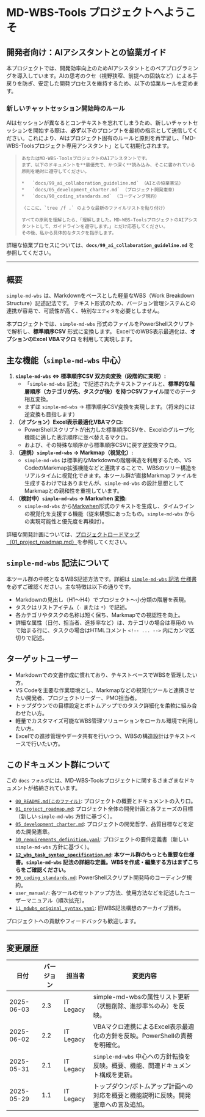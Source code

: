 # MD-WBS-Tools プロジェクトへようこそ

## 開発者向け：AIアシスタントとの協業ガイド

本プロジェクトでは、開発効率向上のためAIアシスタントとのペアプログラミングを導入しています。AIの思考のクセ（視野狭窄、前提への固執など）による手戻りを防ぎ、安定した開発プロセスを維持するため、以下の協業ルールを定めます。

### 新しいチャットセッション開始時のルール

AIはセッションが異なるとコンテキストを忘れてしまうため、新しいチャットセッションを開始する際は、**必ず**以下のプロンプトを最初の指示として送信してください。これにより、AIはプロジェクト固有のルールと原則を再学習し、「MD-WBS-Toolsプロジェクト専用アシスタント」として初期化されます。

> ```
> あなたはMD-WBS-ToolsプロジェクトのAIアシスタントです。
> まず、以下のドキュメントを**最優先で、かつ深く**読み込み、そこに書かれている原則を絶対に遵守してください。
>
> *   `docs/99_ai_collaboration_guideline.md` （AIとの協業憲法）
> *   `docs/05_development_charter.md` （プロジェクト開発憲章）
> *   `docs/90_coding_standards.md` （コーディング規約）
>
> （ここに、`tree /f .` のような最新のファイルリストを貼り付け）
>
> すべての原則を理解したら、「理解しました。MD-WBS-ToolsプロジェクトのAIアシスタントとして、ガイドラインを遵守します。」とだけ応答してください。
> その後、私から具体的なタスクを指示します。
> ```

詳細な協業プロセスについては、**`docs/99_ai_collaboration_guideline.md`** を参照してください。

---

## 概要

`simple-md-wbs` は、Markdownをベースとした軽量なWBS（Work Breakdown Structure）記述記法です。
テキスト形式のため、バージョン管理システムとの連携が容易で、可読性が高く、特別な`エディタ`を必要としません。

本プロジェクトでは、`simple-md-wbs` 形式のファイルをPowerShellスクリプトで解析し、**標準順序CSV** 形式に変換します。
ExcelでのWBS表示最適化は、**オプションのExcel VBAマクロ** を利用して実現します。

## 主な機能（`simple-md-wbs` 中心）

1. **`simple-md-wbs` ⇔ 標準順序CSV 双方向変換（段階的に実現）:**
    * 「`simple-md-wbs` 記法」で記述されたテキストファイルと、**標準的な階層順序（カテゴリが先、タスクが後）を持つCSVファイル**間でのデータ相互変換。
    * まずは `simple-md-wbs` → 標準順序CSV変換を実現します。（将来的には逆変換も目指します）
2. **（オプション）Excel表示最適化VBAマクロ:**
    * PowerShellスクリプトが出力した標準順序CSVを、Excelのグループ化機能に適した表示順序に並べ替えるマクロ。
    * および、その特殊な順序から標準順序CSVに戻す逆変換マクロ。
3. **（連携）`simple-md-wbs` → Markmap（視覚化）:**
    * `simple-md-wbs` は標準的なMarkdownの階層構造を利用するため、VS CodeのMarkmap拡張機能などと連携することで、WBSのツリー構造をリアルタイムに視覚化できます。本ツール群が直接Markmapファイルを生成するわけではありませんが、`simple-md-wbs` の設計思想としてMarkmapとの親和性を重視しています。
4. **（検討中）`simple-md-wbs` → Markwhen 変換:**
    * `simple-md-wbs` から[Markwhen](https://markwhen.dev/)形式のテキストを生成し、タイムラインの視覚化を支援する機能（従来構想にあったもの。`simple-md-wbs` からの実現可能性と優先度を再検討）。

詳細な開発計画については、[プロジェクトロードマップ（01_project_roadmap.md）](./01_project_roadmap.md)を参照してください。

## `simple-md-wbs` 記法について

本ツール群の中核となるWBS記述方法です。詳細は [`simple-md-wbs` 記法 仕様書](./12_wbs_task_syntax_specification.md) を必ずご確認ください。主な特徴は以下の通りです。

* Markdownの見出し（H1～H4）でプロジェクト～小分類の階層を表現。
* タスクはリストアイテム（`-` または `*`）で記述。
* 各カテゴリやタスクの名称は短く保ち、Markmapでの視認性を向上。
* 詳細な属性（日付、担当者、進捗率など）は、カテゴリの場合は専用の `%%` で始まる行に、タスクの場合はHTMLコメント `<!-- ... -->` 内にカンマ区切りで記述。

## ターゲットユーザー

* Markdownでの文書作成に慣れており、テキストベースでWBSを管理したい方。
* VS Codeを主要な作業環境とし、Markmapなどの視覚化ツールと連携させたい開発者、プロジェクトリーダー、PMO担当者。
* トップダウンでの目標設定とボトムアップでのタスク詳細化を柔軟に組み合わせたい方。
* 軽量でカスタマイズ可能なWBS管理ソリューションをローカル環境で利用したい方。
* Excelでの進捗管理やデータ共有を行いつつ、WBSの構造設計はテキストベースで行いたい方。

## このドキュメント群について

この `docs` `フォルダ`には、MD-WBS-Toolsプロジェクトに関するさまざまなドキュメントが格納されています。

* [`00_README.md(このファイル)`](./00_README.md): プロジェクトの概要とドキュメントの入り口。
* [`01_project_roadmap.md`](./01_project_roadmap.md): プロジェクト全体の開発計画と各フェーズの目標（新しい `simple-md-wbs` 方針に基づく）。
* [`05_development_charter.md`](./05_development_charter.md): プロジェクトの開発哲学、品質目標などを定めた開発憲章。
* [`10_requirements_definition.yaml`](./10_requirements_definition.yaml): プロジェクトの要件定義書（新しい `simple-md-wbs` 方針に基づく）。
* **[`12_wbs_task_syntax_specification.md`](./12_wbs_task_syntax_specification.md): 本ツール群のもっとも重要な仕様書。`simple-md-wbs` 記法の詳細な定義。WBSを作成・編集する方はまずこちらをご確認ください。**
* [`90_coding_standards.md`](./90_coding_standards.md): PowerShellスクリプト開発時のコーディング規約。
* `user_manual/`: 各ツールのセットアップ方法、使用方法などを記述したユーザーマニュアル（順次拡充）。
* [`11_mdwbs_original_syntax.yaml`](./11_mdwbs_original_syntax.yaml): 旧WBS記法構想のアーカイブ資料。

プロジェクトへの貢献やフィードバックも歓迎します。

---

## 変更履歴

| 日付       | バージョン | 担当者      | 変更内容                                                                            |
|------------|------------|-------------|-------------------------------------------------------------------------------------|
| 2025-06-03 | 2.3        | IT Legacy   | simple-md-wbsの属性リスト更新（状態削除、進捗率%のみ）を反映。                   |
| 2025-06-02 | 2.2        | IT Legacy   |  VBAマクロ連携によるExcel表示最適化の方針を反映。PowerShellの責務を明確化。         |
| 2025-05-31 | 2.1        | IT Legacy   | `simple-md-wbs` 中心への方針転換を反映。概要、機能、関連ドキュメント構成を更新。    |
| 2025-05-29 | 1.1        | IT Legacy   | トップダウン/ボトムアップ計画への対応を概要と機能説明に反映。開発憲章への言及追加。 |
